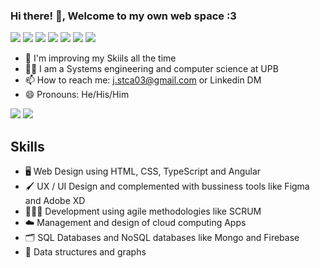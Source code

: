 ### **Hi there!** 👋, Welcome to my own web space :3

<img src="https://img.shields.io/badge/Angular-DD0031?style=for-the-badge&logo=angular&logoColor=white" /> <img src="https://img.shields.io/badge/MongoDB-4EA94B?style=for-the-badge&logo=mongodb&logoColor=white" /> <img src="https://img.shields.io/badge/Node%20js-339933?style=for-the-badge&logo=nodedotjs&logoColor=white" /> <img src="https://img.shields.io/badge/Figma-F24E1E?style=for-the-badge&logo=figma&logoColor=white" /> <img src="https://img.shields.io/badge/Docker-2CA5E0?style=for-the-badge&logo=docker&logoColor=white" /> <img src="https://img.shields.io/badge/Postman-FF6C37?style=for-the-badge&logo=Postman&logoColor=white" /> <img src="https://img.shields.io/badge/React-20232A?style=for-the-badge&logo=react&logoColor=61DAFB" />


- 🌱 I'm improving my Skiils all the time
- 👨‍🎓 I am a Systems engineering and computer science at UPB
- 📫 How to reach me: j.stca03@gmail.com or Linkedin DM
- 😄 Pronouns: He/His/Him



<img src="https://img.shields.io/badge/Platzi-13161c?style=for-the-badge&logo=platzi&logoColor=0ae98a" /> <img src="https://img.shields.io/badge/Udemy-EC5252?style=for-the-badge&logo=Udemy&logoColor=white" />

## Skills
- 🖥️ Web Design using HTML, CSS, TypeScript and Angular
- 🖌️ UX / UI Design and complemented with bussiness tools like Figma and Adobe XD
- 🏃🏻‍♂️ Development using agile methodologies like SCRUM
- ☁️ Management and design of cloud computing Apps
- 🗂️ SQL Databases and NoSQL databases like Mongo and Firebase
- 🔗 Data structures and graphs
